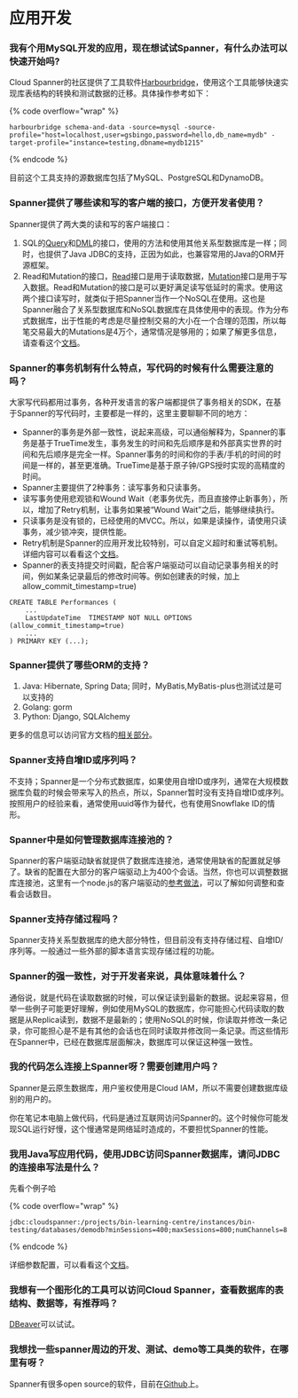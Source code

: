 # 应用开发

### 我有个用MySQL开发的应用，现在想试试Spanner，有什么办法可以快速开始吗?

Cloud Spanner的社区提供了工具软件[Harbourbridge](https://github.com/cloudspannerecosystem/harbourbridge)，使用这个工具能够快速实现库表结构的转换和测试数据的迁移。具体操作参考如下：

{% code overflow="wrap" %}
```
harbourbridge schema-and-data -source=mysql -source-profile="host=localhost,user=gsbingo,password=hello,db_name=mydb" -target-profile="instance=testing,dbname=mydb1215"
```
{% endcode %}

目前这个工具支持的源数据库包括了MySQL、PostgreSQL和DynamoDB。

### Spanner提供了哪些读和写的客户端的接口，方便开发者使用？

Spanner提供了两大类的读和写的客户端接口：

1. SQL的[Query](https://cloud.google.com/spanner/docs/getting-started/java?hl=zh-cn#query\_data\_using\_sql)和[DML](https://cloud.google.com/spanner/docs/getting-started/java?hl=zh-cn#write-data)的接口，使用的方法和使用其他关系型数据库是一样；同时，也提供了Java JDBC的支持，正因为如此，也兼容常用的Java的ORM开源框架。
2. Read和Mutation的接口，[Read](https://cloud.google.com/spanner/docs/getting-started/java?hl=zh-cn#read\_data\_using\_the\_read\_api)接口是用于读取数据，[Mutation](https://cloud.google.com/spanner/docs/getting-started/java?hl=zh-cn#write-data-with-mutations)接口是用于写入数据。Read和Mutation的接口是可以更好满足读写低延时的需求。使用这两个接口读写时，就类似于把Spanner当作一个NoSQL在使用。这也是Spanner融合了关系型数据库和NoSQL数据库在具体使用中的表现。作为分布式数据库，出于性能的考虑是尽量控制交易的大小在一个合理的范围，所以每笔交易最大的Mutations是4万个，通常情况是够用的；如果了解更多信息，请查看这个[文档](https://cloud.google.com/blog/products/databases/cloud-spanner-doubles-the-number-of-updates-per-transaction)。

### Spanner的事务机制有什么特点，写代码的时候有什么需要注意的吗？

大家写代码都用过事务，各种开发语言的客户端都提供了事务相关的SDK，在基于Spanner的写代码时，主要都是一样的，这里主要聊聊不同的地方：

* Spanner的事务是外部一致性，说起来高级，可以通俗解释为，Spanner的事务是基于TrueTime发生，事务发生的时间和先后顺序是和外部真实世界的时间和先后顺序是完全一样。Spanner事务的时间和你的手表/手机的时间的时间是一样的，甚至更准确。TrueTime是基于原子钟/GPS授时实现的高精度的时间。
* Spanner主要提供了2种事务：读写事务和只读事务。
* 读写事务使用悲观锁和Wound Wait（老事务优先，而且直接停止新事务），所以，增加了Retry机制，让事务如果被“Wound Wait”之后，能够继续执行。
* 只读事务是没有锁的，已经使用的MVCC。所以，如果是读操作，请使用只读事务，减少锁冲突，提供性能。
* Retry机制是Spanner的应用开发比较特别，可以自定义超时和重试等机制。详细内容可以看看这个[文档](https://cloud.google.com/spanner/docs/custom-timeout-and-retry?hl=zh-cn)。
* Spanner的表支持提交时间戳，配合客户端驱动可以自动记录事务相关的时间，例如某条记录最后的修改时间等。例如创建表的时候，加上allow\_commit\_timestamp=true)

```
CREATE TABLE Performances (
    ...
    LastUpdateTime  TIMESTAMP NOT NULL OPTIONS (allow_commit_timestamp=true)
    ...
) PRIMARY KEY (...);
```

### Spanner提供了哪些ORM的支持？

1. Java: Hibernate, Spring Data; 同时，MyBatis,MyBatis-plus也测试过是可以支持的
2. Golang: gorm
3. Python: Django, SQLAlchemy

更多的信息可以访问官方文档的[相关部分](https://cloud.google.com/spanner/docs/use-hibernate?hl=zh-cn)。

### Spanner支持自增ID或序列吗？

不支持；Spanner是一个分布式数据库，如果使用自增ID或序列，通常在大规模数据库负载的时候会带来写入的热点，所以，Spanner暂时没有支持自增ID或序列。按照用户的经验来看，通常使用uuid等作为替代，也有使用Snowflake ID的情形。

### Spanner中是如何管理数据库连接池的？

Spanner的客户端驱动缺省就提供了数据库连接池，通常使用缺省的配置就足够了。缺省的配置在大部分的客户端驱动上为400个会话。当然，你也可以调整数据库连接池，这里有一个node.js的客户端驱动的[参考做法](https://github.com/cloudymoma/node-spanner-sessions-sample)，可以了解如何调整和查看会话数目。

### Spanner支持存储过程吗？

Spanner支持关系型数据库的绝大部分特性，但目前没有支持存储过程、自增ID/序列等。一般通过一些外部的脚本语言实现存储过程的功能。

### Spanner的强一致性，对于开发者来说，具体意味着什么？

通俗说，就是代码在读取数据的时候，可以保证读到最新的数据。说起来容易，但举一些例子可能更好理解，例如使用MySQL的数据库，你可能担心代码读取的数据是从Replica读到，数据不是最新的；使用NoSQL的时候，你读取并修改一条记录，你可能担心是不是有其他的会话也在同时读取并修改同一条记录。而这些情形在Spanner中，已经在数据库层面解决，数据库可以保证这种强一致性。

### 我的代码怎么连接上Spanner呀？需要创建用户吗？

Spanner是云原生数据库，用户鉴权使用是Cloud IAM，所以不需要创建数据库级别的用户的。

你在笔记本电脑上做代码，代码是通过互联网访问Spanner的。这个时候你可能发现SQL运行好慢，这个慢通常是网络延时造成的，不要担忧Spanner的性能。

### 我用Java写应用代码，使用JDBC访问Spanner数据库，请问JDBC的连接串写法是什么？

先看个例子哈

{% code overflow="wrap" %}
```
jdbc:cloudspanner:/projects/bin-learning-centre/instances/bin-testing/databases/demodb?minSessions=400;maxSessions=800;numChannels=8
```
{% endcode %}

详细参数配置，可以看看这个[文档](https://github.com/googleapis/java-spanner-jdbc)。

### 我想有一个图形化的工具可以访问Cloud Spanner，查看数据库的表结构、数据等，有推荐吗？

&#x20;[DBeaver](https://dbeaver.io/)可以试试。

### 我想找一些spanner周边的开发、测试、demo等工具类的软件，在哪里有呀？

Spanner有很多open source的软件，目前在[Github](https://github.com/orgs/cloudspannerecosystem/repositories)上。
